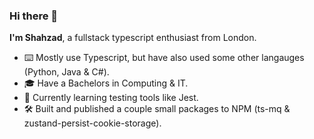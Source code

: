 ### Hi there 👋

**I'm Shahzad**, a fullstack typescript enthusiast from London.

- ⌨️ Mostly use Typescript, but have also used some other langauges (Python, Java & C#).
- 🎓 Have a Bachelors in Computing & IT.
- 🏫 Currently learning testing tools like Jest.
- 🛠️ Built and published a couple small packages to NPM (ts-mq & zustand-persist-cookie-storage).
